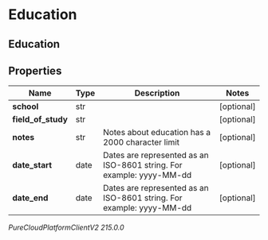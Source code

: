 # Education

## Education

## Properties

|Name | Type | Description | Notes|
|------------ | ------------- | ------------- | -------------|
| **school** | str |  | [optional] |
| **field_of_study** | str |  | [optional] |
| **notes** | str | Notes about education has a 2000 character limit | [optional] |
| **date_start** | date | Dates are represented as an ISO-8601 string. For example: yyyy-MM-dd | [optional] |
| **date_end** | date | Dates are represented as an ISO-8601 string. For example: yyyy-MM-dd | [optional] |



_PureCloudPlatformClientV2 215.0.0_

